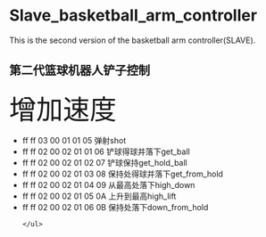 # Slave_basketball_arm_controller
This is the second version of the basketball arm controller(SLAVE).
<h2>第二代篮球机器人铲子控制</h2>
<p><font size="10px">增加速度</font></p>
<p>
    <ul>
        <li>ff ff 03 00 01 01 05	弹射shot</li>
        <li>ff ff 02 00 02 01 01 06	铲球得球并落下get_ball</li>
        <li>ff ff 02 00 02 01 02 07	铲球保持get_hold_ball</li>
		<li>ff ff 02 00 02 01 03 08	保持处得球并落下get_from_hold</li>
		<li>ff ff 02 00 02 01 04 09	从最高处落下high_down</li>
		<li>ff ff 02 00 02 01 05 0A	上升到最高high_lift</li>
		<li>ff ff 02 00 02 01 06 0B	保持处落下down_from_hold</li>
		
    </ul>
</p>
